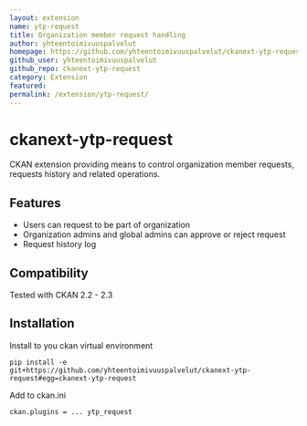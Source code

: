 ```yaml
---
layout: extension
name: ytp-request
title: Organization member request handling
author: yhteentoimivuuspalvelut
homepage: https://github.com/yhteentoimivuuspalvelut/ckanext-ytp-request
github_user: yhteentoimivuuspalvelut
github_repo: ckanext-ytp-request
category: Extension
featured: 
permalink: /extension/ytp-request/
---
```



ckanext-ytp-request
===================

CKAN extension providing means to control organization member requests, requests history and related operations.

Features
--------

-   Users can request to be part of organization
-   Organization admins and global admins can approve or reject request
-   Request history log

Compatibility
-------------

Tested with CKAN 2.2 - 2.3

Installation
------------

Install to you ckan virtual environment

    pip install -e  git+https://github.com/yhteentoimivuuspalvelut/ckanext-ytp-request#egg=ckanext-ytp-request

Add to ckan.ini

    ckan.plugins = ... ytp_request

